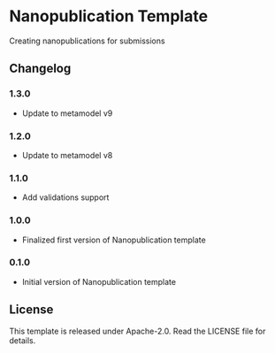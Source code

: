 # Nanopublication Template

Creating nanopublications for submissions

## Changelog

### 1.3.0

- Update to metamodel v9

### 1.2.0

- Update to metamodel v8

### 1.1.0

- Add validations support

### 1.0.0

- Finalized first version of Nanopublication template

### 0.1.0

- Initial version of Nanopublication template

## License

This template is released under Apache-2.0. Read the LICENSE file for details.
